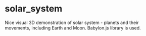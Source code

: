 # solar_system
Nice visual 3D demonstration of solar system - planets and their movements, including Earth and Moon. Babylon.js library is used.
